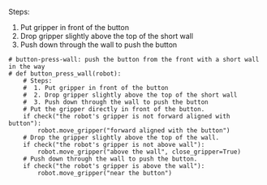 

Steps:
1. Put gripper in front of the button
2. Drop gripper slightly above the top of the short wall
3. Push down through the wall to push the button

```
# button-press-wall: push the button from the front with a short wall in the way
# def button_press_wall(robot):
    # Steps:
    #  1. Put gripper in front of the button
    #  2. Drop gripper slightly above the top of the short wall
    #  3. Push down through the wall to push the button
    # Put the gripper directly in front of the button.
    if check("the robot's gripper is not forward aligned with button"):
        robot.move_gripper("forward aligned with the button")
    # Drop the gripper slightly above the top of the wall.
    if check("the robot's gripper is not above wall"):
        robot.move_gripper("above the wall", close_gripper=True)
    # Push down through the wall to push the button.
    if check("the robot's gripper is above the wall"):
        robot.move_gripper("near the button")